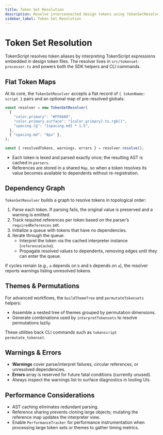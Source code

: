 ```yaml
---
title: Token Set Resolution
description: Resolve interconnected design tokens using TokenSetResolver.
sidebar_label: Token Set Resolution
---
```


# Token Set Resolution

TokenScript resolves token aliases by interpreting TokenScript expressions embedded in design token files. The resolver lives in `src/tokenset-processor.ts` and powers both the SDK helpers and CLI commands.

## Flat Token Maps

At its core, the `TokenSetResolver` accepts a flat record of `{ tokenName: script }` pairs and an optional map of pre-resolved globals:

```ts
const resolver = new TokenSetResolver(
  {
    "color.primary": "#FF6600",
    "color.primary.surface": "{color.primary}.to.rgb()",
    "spacing.lg": "{spacing.md} * 1.5",
  },
  { "spacing.md": "8px" },
);

const { resolvedTokens, warnings, errors } = resolver.resolve();
```

- Each token is lexed and parsed exactly once; the resulting AST is cached in `parsers`.
- References are stored in a shared `Map`, so when a token resolves its value becomes available to dependents without re-registration.

## Dependency Graph

`TokenSetResolver` builds a graph to resolve tokens in topological order:

1. Parse each token. If parsing fails, the original value is preserved and a warning is emitted.
2. Track required references per token based on the parser’s `requiredReferences` set.
3. Initialize a queue with tokens that have no dependencies.
4. Iterate through the queue:
   - Interpret the token via the cached interpreter instance (`referenceCache`).
   - Propagate resolved values to dependents, removing edges until they can enter the queue.

If cycles remain (e.g., `a` depends on `b` and `b` depends on `a`), the resolver reports warnings listing unresolved tokens.

## Themes & Permutations

For advanced workflows, the `buildThemeTree` and `permutateTokensets` helpers:

- Assemble a nested tree of themes grouped by permutation dimensions.
- Generate combinations used by `interpretTokensets` to resolve permutations lazily.

These utilities back CLI commands such as `tokenscript permutate_tokenset`.

## Warnings & Errors

- **Warnings** cover parse/interpret failures, circular references, or unresolved dependencies.
- **Errors** array is reserved for future fatal conditions (currently unused).
- Always inspect the warnings list to surface diagnostics in tooling UIs.

## Performance Considerations

- AST caching eliminates redundant parsing.
- Reference sharing prevents cloning large objects; mutating the reference map updates the interpreter view.
- Enable `PerformanceTracker` for performance instrumentation when processing large token sets or themes to gather timing metrics.
